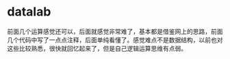 # datalab
前面几个运算感觉还可以，后面就感觉非常难了，基本都是借鉴网上的思路，前面几个代码中写了一点点注释，后面单纯看懂了。感觉难点不是数据结构，以前也对这些比较熟悉，很快就回忆起来了，但是自己逻辑运算思维有点弱。
